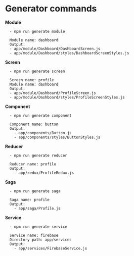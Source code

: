 # Generator commands

  **Module**

      - npm run generate module

      Module name: dashboard
      Output: 
      - app/module/Dashboard/DashboardScreen.js
      - app/module/Dashboard/styles/DashboardScreenStyles.js

  **Screen**

      - npm run generate screen

      Screen name: profile
      Module name: dashboard
      Output: 
      - app/module/Dashboard/ProfileScreen.js
      - app/module/Dashboard/styles/ProfileScreenStyles.js

  **Component**

      - npm run generate component

      Component name: button
      Output: 
        - app/components/Button.js
        - app/components/styles/ButtonStyles.js

  **Reducer**

      - npm run generate reducer
      
      Reducer name: profile
      Output: 
        - app/redux/ProfileRedux.js

  **Saga**

      - npm run generate saga

      Saga name: profile
      Output: 
        - app/saga/Profile.js

  **Service**
       
      - npm run generate service
      
      Service name: firebase
      Directory path: app/services
      Output: 
        - app/services/FirebaseService.js
      